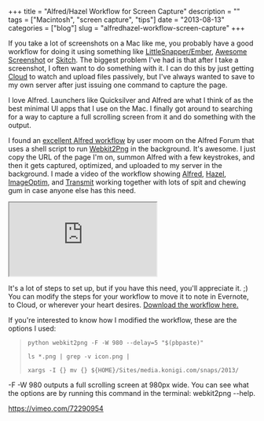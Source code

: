 +++
title = "Alfred/Hazel Workflow for Screen Capture"
description = ""
tags = ["Macintosh", "screen capture", "tips"]
date = "2013-08-13"
categories = ["blog"]
slug = "alfredhazel-workflow-screen-capture"
+++



<p>If you take a lot of screenshots on a Mac like me, you probably have a good workflow for doing it using something like <a href="http://realmacsoftware.com/ember">LittleSnapper/Ember</a>, <a href="https://chrome.google.com/webstore/detail/awesome-screenshot-captur/alelhddbbhepgpmgidjdcjakblofbmce?hl=en">Awesome Screenshot</a> or <a href="http://evernote.com/skitch/">Skitch</a>. The biggest problem I've had is that after I take a screenshot, I often want to do something with it. I can do this by just getting <a href="http://getcloudapp.com/">Cloud</a> to watch and upload files passively, but I've always wanted to save to my own server after just issuing one command to capture the page. </p>
<p>I love Alfred. Launchers like Quicksilver and Alfred are what I think of as the best minimal UI apps that I use on the Mac. I finally got around to searching for a way to capture a full scrolling screen from it and do something with the output. </p>
<p>I found an <a href="http://www.alfredforum.com/topic/2062-scrennshot-of-web-pages/">excellent Alfred workflow</a> by user moom on the Alfred Forum that uses a shell script to run <a href="http://www.paulhammond.org/webkit2png/">Webkit2Png</a> in the background. It's awesome. I just copy the URL of the page I'm on, summon Alfred with a few keystrokes, and then it gets captured, optimized, and uploaded to my server in the background. I made a video of the workflow showing <a href="http://www.alfredapp.com/">Alfred</a>, <a href="http://www.noodlesoft.com/hazel.php">Hazel</a>, <a href="http://imageoptim.com/">ImageOptim</a>, and <a href="http://panic.com/transmit/">Transmit</a> working together with lots of spit and chewing gum in case anyone else has this need. </p>
<div class="video"><iframe src="http://player.vimeo.com/video/72290954?title=0&amp;byline=0&amp;portrait=0" webkitAllowFullScreen mozallowfullscreen allowFullScreen></iframe></div>
<p>It's a lot of steps to set up, but if you have this need, you'll appreciate it. ;) You can modify the steps for your workflow to move it to note in Evernote, to Cloud, or wherever your heart desires. <a href="http://www.alfredforum.com/topic/2062-scrennshot-of-web-pages/">Download the workflow here.</a></p>
<p>If you're interested to know how I modified the workflow, these are the options I used:</p>
<blockquote style="font-style: normal"><p><code>python webkit2png -F -W 980 --delay=5 "$(pbpaste)"<br />
ls *.png | grep -v icon.png |<br />
xargs -I {} mv {} ${HOME}/Sites/media.konigi.com/snaps/2013/</code></p></blockquote>
<p>-F -W 980 outputs a full scrolling screen at 980px wide. You can see what the options are by running this command in the terminal: webkit2png --help.</p>
    
  <a href="https://vimeo.com/72290954">https://vimeo.com/72290954</a>
